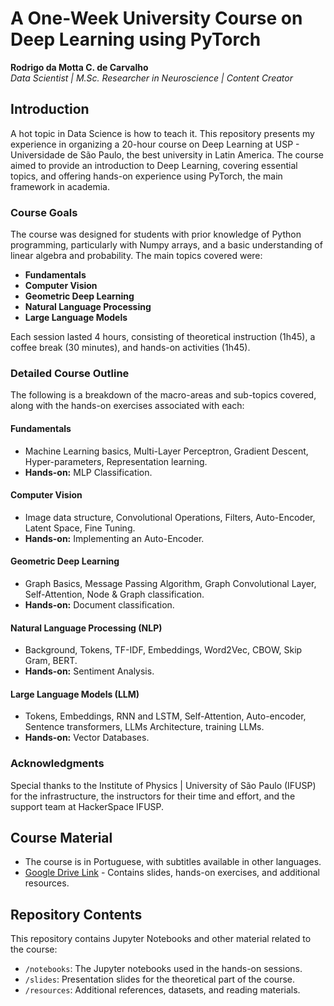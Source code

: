 # A One-Week University Course on Deep Learning using PyTorch

**Rodrigo da Motta C. de Carvalho**  
*Data Scientist | M.Sc. Researcher in Neuroscience | Content Creator*

## Introduction
A hot topic in Data Science is how to teach it. This repository presents my experience in organizing a 20-hour course on Deep Learning at USP - Universidade de São Paulo, the best university in Latin America. The course aimed to provide an introduction to Deep Learning, covering essential topics, and offering hands-on experience using PyTorch, the main framework in academia.

### Course Goals
The course was designed for students with prior knowledge of Python programming, particularly with Numpy arrays, and a basic understanding of linear algebra and probability. The main topics covered were:

- **Fundamentals**
- **Computer Vision**
- **Geometric Deep Learning**
- **Natural Language Processing**
- **Large Language Models**

Each session lasted 4 hours, consisting of theoretical instruction (1h45), a coffee break (30 minutes), and hands-on activities (1h45).

### Detailed Course Outline
The following is a breakdown of the macro-areas and sub-topics covered, along with the hands-on exercises associated with each:

#### **Fundamentals**
- Machine Learning basics, Multi-Layer Perceptron, Gradient Descent, Hyper-parameters, Representation learning.
- **Hands-on:** MLP Classification.

#### **Computer Vision**
- Image data structure, Convolutional Operations, Filters, Auto-Encoder, Latent Space, Fine Tuning.
- **Hands-on:** Implementing an Auto-Encoder.

#### **Geometric Deep Learning**
- Graph Basics, Message Passing Algorithm, Graph Convolutional Layer, Self-Attention, Node & Graph classification.
- **Hands-on:** Document classification.

#### **Natural Language Processing (NLP)**
- Background, Tokens, TF-IDF, Embeddings, Word2Vec, CBOW, Skip Gram, BERT.
- **Hands-on:** Sentiment Analysis.

#### **Large Language Models (LLM)**
- Tokens, Embeddings, RNN and LSTM, Self-Attention, Auto-encoder, Sentence transformers, LLMs Architecture, training LLMs.
- **Hands-on:** Vector Databases.


### Acknowledgments
Special thanks to the Institute of Physics | University of São Paulo (IFUSP) for the infrastructure, the instructors for their time and effort, and the support team at HackerSpace IFUSP.

## Course Material
- The course is in Portuguese, with subtitles available in other languages.
- [Google Drive Link](#) - Contains slides, hands-on exercises, and additional resources.

## Repository Contents
This repository contains Jupyter Notebooks and other material related to the course:
- `/notebooks`: The Jupyter notebooks used in the hands-on sessions.
- `/slides`: Presentation slides for the theoretical part of the course.
- `/resources`: Additional references, datasets, and reading materials.
